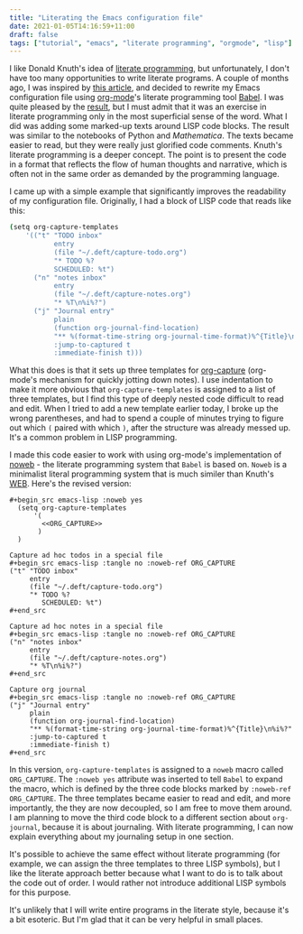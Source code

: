 ```yaml
---
title: "Literating the Emacs configuration file"
date: 2021-01-05T14:16:59+11:00
draft: false
tags: ["tutorial", "emacs", "literate programming", "orgmode", "lisp"]
---
```

I like Donald Knuth's idea of [literate programming](https://en.wikipedia.org/wiki/Literate_programming), but unfortunately, I don't have too many opportunities to write literate programs. A couple of months ago, I was inspired by [this article](https://blog.thomasheartman.com/posts/configuring-emacs-with-org-mode-and-literate-programming), and decided to rewrite my Emacs configuration file using [org-mode](https://orgmode.org)'s literate programming tool [Babel](https://orgmode.org/worg/org-contrib/babel/intro.html). I was quite pleased by the [result](https://github.com/hsinhaoyu/.emacs.d), but I must admit that it was an exercise in literate programming only in the most superficial sense of the word. What I did was adding some marked-up texts around LISP code blocks. The result was similar to the notebooks of Python and _Mathematica_. The texts became easier to read, but they were really just glorified code comments. Knuth's literate programming is a deeper concept. The point is to present the code in a format that reflects the flow of human thoughts and narrative, which is often not in the same order as demanded by the programming language. 

I came up with a simple example that significantly improves the readability of my configuration file. Originally, I had a block of LISP code that reads like this:

```sh
(setq org-capture-templates
	'(("t" "TODO inbox"
           entry
           (file "~/.deft/capture-todo.org")
           "* TODO %?
		   SCHEDULED: %t")
      ("n" "notes inbox"
           entry
           (file "~/.deft/capture-notes.org")
		   "* %T\n%i%?")
	  ("j" "Journal entry"
           plain
           (function org-journal-find-location)
           "** %(format-time-string org-journal-time-format)%^{Title}\n%i%?"
           :jump-to-captured t
           :immediate-finish t)))
```

What this does is that it sets up three templates for [org-capture](https://orgmode.org/manual/Capture.html) (org-mode's mechanism for quickly jotting down notes). I use indentation to make it more obvious that `org-capture-templates` is assigned to a list of three templates, but I find this type of deeply nested code difficult to read and edit. When I tried to add a new template earlier today, I broke up the wrong parentheses, and had to spend a couple of minutes trying to figure out which `(` paired with which `)`, after the structure was already messed up. It's a common problem in LISP programming.

I made this code easier to work with using org-mode's implementation of [noweb](https://en.wikipedia.org/wiki/Noweb) - the literate programming system that `Babel` is based on. `Noweb` is a minimalist literal programming system that is much similer than Knuth's [WEB](http://www.literateprogramming.com/cweb_download.html). Here's the revised version:

```
#+begin_src emacs-lisp :noweb yes
  (setq org-capture-templates
      '(
        <<ORG_CAPTURE>>
       )
  )

Capture ad hoc todos in a special file
#+begin_src emacs-lisp :tangle no :noweb-ref ORG_CAPTURE
("t" "TODO inbox"
     entry
     (file "~/.deft/capture-todo.org")
     "* TODO %?
        SCHEDULED: %t")
#+end_src

Capture ad hoc notes in a special file
#+begin_src emacs-lisp :tangle no :noweb-ref ORG_CAPTURE
("n" "notes inbox"
     entry
     (file "~/.deft/capture-notes.org")
     "* %T\n%i%?")
#+end_src

Capture org journal
#+begin_src emacs-lisp :tangle no :noweb-ref ORG_CAPTURE
("j" "Journal entry"
     plain
     (function org-journal-find-location)
     "** %(format-time-string org-journal-time-format)%^{Title}\n%i%?"
     :jump-to-captured t
     :immediate-finish t)
#+end_src
```

In this version, `org-capture-templates` is assigned to a `noweb` macro called `ORG_CAPTURE`. The `:noweb yes` attribute was inserted to tell `Babel` to expand the macro, which is defined by the three code blocks marked by `:noweb-ref ORG_CAPTURE`. The three templates became easier to read and edit, and more importantly, the they are now decoupled, so I am free to move them around. I am planning to move the third code block to a different section about `org-journal`, because it is about journaling. With literate programming, I can now explain everything about my journaling setup in one section. 

It's possible to achieve the same effect without literate programming (for example, we can assign the three templates to three LISP symbols), but I like the literate approach better because what I want to do is to talk about the code out of order. I would rather not introduce additional LISP symbols for this purpose.

It's unlikely that I will write entire programs in the literate style, because it's a bit esoteric. But I'm glad that it can be very helpful in small places.



